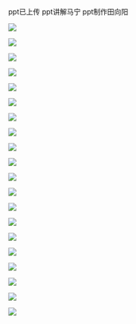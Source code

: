 ppt已上传
ppt讲解马宁
ppt制作田向阳

![](https://ooo.0o0.ooo/2017/06/29/595472ca6a349.jpg)

![](https://ooo.0o0.ooo/2017/06/29/595472db2131c.jpg)

![](https://ooo.0o0.ooo/2017/06/29/595472e280bb8.jpg)

![](https://ooo.0o0.ooo/2017/06/29/595472ea5865c.jpg)

![](https://ooo.0o0.ooo/2017/06/29/595472f2d02fa.jpg)

![](https://ooo.0o0.ooo/2017/06/29/595472f88a951.jpg)

![](https://ooo.0o0.ooo/2017/06/29/595472fd8a522.jpg)

![](https://ooo.0o0.ooo/2017/06/29/59547304031d1.jpg)

![](https://ooo.0o0.ooo/2017/06/29/59547309183f0.jpg)

![](https://ooo.0o0.ooo/2017/06/29/59547315671f6.jpg)

![](https://ooo.0o0.ooo/2017/06/29/595473205c087.jpg)

![](https://ooo.0o0.ooo/2017/06/29/59547325dfa38.jpg)

![](https://ooo.0o0.ooo/2017/06/29/5954732f495d1.jpg)

![](https://ooo.0o0.ooo/2017/06/29/5954733baed8e.jpg)

![](https://ooo.0o0.ooo/2017/06/29/5954734f78d7c.jpg)

![](https://ooo.0o0.ooo/2017/06/29/5954735ef1b2e.jpg)

![](https://ooo.0o0.ooo/2017/06/29/5954736637b1e.jpg)

![](https://ooo.0o0.ooo/2017/06/29/5954736f0f934.jpg)

![](https://ooo.0o0.ooo/2017/06/29/5954737565d5d.jpg)

![](https://ooo.0o0.ooo/2017/06/29/5954737c59c41.jpg)

